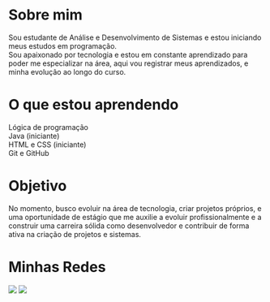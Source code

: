 # Sobre mim #
Sou estudante de Análise e Desenvolvimento de Sistemas e estou iniciando meus estudos em programação.  
Sou apaixonado por tecnologia e estou em constante aprendizado para poder me especializar na área, aqui vou registrar meus aprendizados, e minha evolução ao longo do curso.

# O que estou aprendendo #  
Lógica de programação  
Java (iniciante)  
HTML e CSS (iniciante)  
Git e GitHub  
# Objetivo #
No momento, busco evoluir na área de tecnologia, criar projetos próprios, e uma oportunidade de estágio que me auxilie a evoluir profissionalmente e a construir uma carreira sólida como desenvolvedor e contribuir de forma ativa na criação de projetos e sistemas.  
# Minhas Redes #  
  <a href = "mailto:luizotavio2102@gmail.com"><img src="https://img.shields.io/badge/Gmail-D14836?style=for-the-badge&logo=gmail&logoColor=white" target="_blank"></a>
  <a href="https://linkedin.com/in/luizotavio21" target="_blank"><img src="https://img.shields.io/badge/-LinkedIn-%230077B5?style=for-the-badge&logo=linkedin&logoColor=white" target="_blank"></a>
